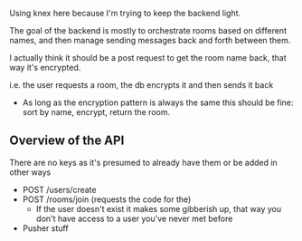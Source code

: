 Using knex here because I'm trying to keep the backend light.

The goal of the backend is mostly to orchestrate rooms based on different names, and then manage sending messages back and forth between them.

I actually think it should be a post request to get the room name back, that way it's encrypted.

i.e. the user requests a room, the db encrypts it and then sends it back

- As long as the encryption pattern is always the same this should be fine: sort by name, encrypt, return the room.

## Overview of the API

There are no keys as it's presumed to already have them or be added in other ways

- POST /users/create
- POST /rooms/join (requests the code for the)
  - If the user doesn't exist it makes some gibberish up, that way you don't have access to a user you've never met before
- Pusher stuff
